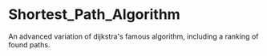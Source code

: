 # Shortest_Path_Algorithm
An advanced variation of dijkstra's famous algorithm, including a ranking of found paths.

